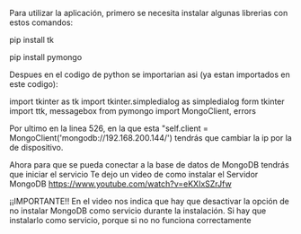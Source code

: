 Para utilizar la aplicación, primero se necesita instalar algunas librerias con estos comandos:

pip install tk

pip install pymongo

Despues en el codigo de python se importarian asi (ya estan importados en este codigo):

import tkinter as tk
import tkinter.simpledialog as simpledialog
form tkinter import ttk, messagebox
from pymongo import MongoClient, errors

Por ultimo en la linea 526, en la que esta "self.client = MongoClient('mongodb://192.168.200.144/')
tendrás que cambiar la ip por la de dispositivo.

Ahora para que se pueda conectar a la base de datos de MongoDB tendrás que iniciar el servicio
Te dejo un video de como instalar el Servidor MongoDB
https://www.youtube.com/watch?v=eKXIxSZrJfw

¡¡IMPORTANTE!!
En el video nos indica que hay que desactivar la opción de no instalar MongoDB como servicio durante la instalación. Si hay que instalarlo como servicio, porque si no no funciona correctamente



